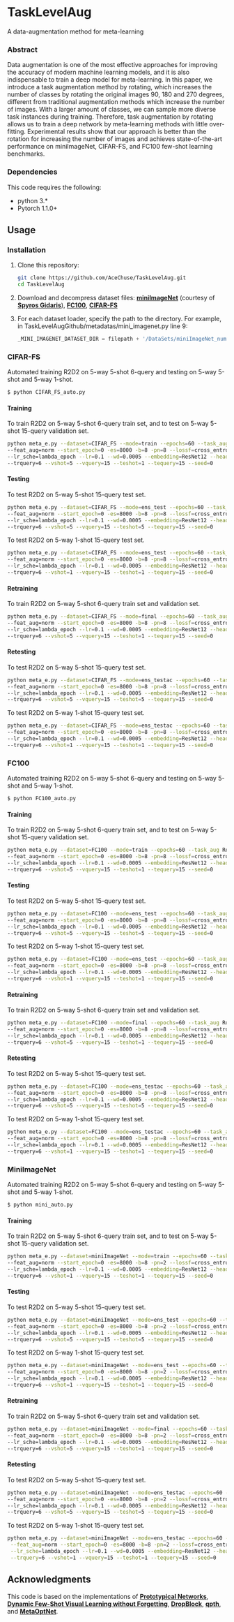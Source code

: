 # TaskLevelAug
A data-augmentation method for meta-learning

### Abstract

Data augmentation is one of the most effective approaches for improving the accuracy of modern machine learning models, and it is also indispensable to train a deep model for meta-learning. In this paper, we introduce a task augmentation method by rotating, which increases the number of classes by rotating the original images 90, 180 and 270 degrees, different from traditional augmentation methods which increase the number of images. With a larger amount of classes, we can sample more diverse task instances during training. Therefore, task augmentation by rotating allows us to train a deep network by meta-learning methods with little over-fitting. Experimental results show that our approach is better than the rotation for increasing the number of images and achieves state-of-the-art performance on miniImageNet, CIFAR-FS, and FC100 few-shot learning benchmarks. 

### Dependencies
This code requires the following:
* python 3.\*
* Pytorch 1.1.0+

## Usage

### Installation

1. Clone this repository:
    ```bash
    git clone https://github.com/AceChuse/TaskLevelAug.git
    cd TaskLevelAug
    ```
2. Download and decompress dataset files: [**miniImageNet**](https://drive.google.com/file/d/1fJAK5WZTjerW7EWHHQAR9pRJVNg1T1Y7/view?usp=sharing) (courtesy of [**Spyros Gidaris**](https://github.com/gidariss/FewShotWithoutForgetting)), [**FC100**](https://drive.google.com/file/d/1_ZsLyqI487NRDQhwvI7rg86FK3YAZvz1/view?usp=sharing), [**CIFAR-FS**](https://drive.google.com/file/d/1GjGMI0q3bgcpcB_CjI40fX54WgLPuTpS/view?usp=sharing)

3. For each dataset loader, specify the path to the directory. For example, in TaskLevelAugGithub/metadatas/mini_imagenet.py line 9:
    ```python
    _MINI_IMAGENET_DATASET_DIR = filepath + '/DataSets/miniImageNet_numpy'
    ```

### CIFAR-FS
Automated training R2D2 on 5-way 5-shot 6-query and testing on 5-way 5-shot and 5-way 1-shot.
```bash
$ python CIFAR_FS_auto.py
```

#### Training
To train R2D2 on 5-way 5-shot 6-query train set, and to test on 5-way 5-shot 15-query validation set.
```bash
python meta_e.py --dataset=CIFAR_FS --mode=train --epochs=60 --task_aug Rot90 --rot90_p=0.5 \ 
--feat_aug=norm --start_epoch=0 -es=8000 -b=8 -pn=8 --lossf=cross_entropy --eps=0.0 --optim=SGD \ 
--lr_sche=lambda_epoch --lr=0.1 --wd=0.0005 --embedding=ResNet12 --head=R2D2 --kway=5 --trshot=5 \
--trquery=6 --vshot=5 --vquery=15 --teshot=1 --tequery=15 --seed=0
```

#### Testing 
To test R2D2 on 5-way 5-shot 15-query test set.
```bash
python meta_e.py --dataset=CIFAR_FS --mode=ens_test --epochs=60 --task_aug Rot90 --rot90_p=0.5 \
--feat_aug=norm --start_epoch=0 -es=8000 -b=8 -pn=8 --lossf=cross_entropy --eps=0.0 --optim=SGD \
--lr_sche=lambda_epoch --lr=0.1 --wd=0.0005 --embedding=ResNet12 --head=R2D2 --kway=5 --trshot=5 \
--trquery=6 --vshot=5 --vquery=15 --teshot=5 --tequery=15 --seed=0
```

To test R2D2 on 5-way 1-shot 15-query test set.
```bash
python meta_e.py --dataset=CIFAR_FS --mode=ens_test --epochs=60 --task_aug Rot90 --rot90_p=0.5 \
--feat_aug=norm --start_epoch=0 -es=8000 -b=8 -pn=8 --lossf=cross_entropy --eps=0.0 --optim=SGD \
--lr_sche=lambda_epoch --lr=0.1 --wd=0.0005 --embedding=ResNet12 --head=R2D2 --kway=5 --trshot=5 \
--trquery=6 --vshot=1 --vquery=15 --teshot=1 --tequery=15 --seed=0
```

#### Retraining
To train R2D2 on 5-way 5-shot 6-query train set and validation set.
```bash
python meta_e.py --dataset=CIFAR_FS --mode=final --epochs=60 --task_aug Rot90 --rot90_p=0.5 \
--feat_aug=norm --start_epoch=0 -es=8000 -b=8 -pn=8 --lossf=cross_entropy --eps=0.0 --optim=SGD \
--lr_sche=lambda_epoch --lr=0.1 --wd=0.0005 --embedding=ResNet12 --head=R2D2 --kway=5 --trshot=5 \
--trquery=6 --vshot=5 --vquery=15 --teshot=1 --tequery=15 --seed=0
```

#### Retesting
To test R2D2 on 5-way 5-shot 15-query test set.
```bash
python meta_e.py --dataset=CIFAR_FS --mode=ens_testac --epochs=60 --task_aug Rot90 --rot90_p=0.5 \
--feat_aug=norm --start_epoch=0 -es=8000 -b=8 -pn=8 --lossf=cross_entropy --eps=0.0 --optim=SGD \
--lr_sche=lambda_epoch --lr=0.1 --wd=0.0005 --embedding=ResNet12 --head=R2D2 --kway=5 --trshot=5 \
--trquery=6 --vshot=5 --vquery=15 --teshot=5 --tequery=15 --seed=0
```

To test R2D2 on 5-way 1-shot 15-query test set.
```bash
python meta_e.py --dataset=CIFAR_FS --mode=ens_testac --epochs=60 --task_aug Rot90 --rot90_p=0.5 \
--feat_aug=norm --start_epoch=0 -es=8000 -b=8 -pn=8 --lossf=cross_entropy --eps=0.0 --optim=SGD \
--lr_sche=lambda_epoch --lr=0.1 --wd=0.0005 --embedding=ResNet12 --head=R2D2 --kway=5 --trshot=5 \
--trquery=6 --vshot=1 --vquery=15 --teshot=1 --tequery=15 --seed=0
```

### FC100
Automated training R2D2 on 5-way 5-shot 6-query and testing on 5-way 5-shot and 5-way 1-shot.
```bash
$ python FC100_auto.py
```

#### Training
To train R2D2 on 5-way 5-shot 6-query train set, and to test on 5-way 5-shot 15-query validation set.
```bash
python meta_e.py --dataset=FC100 --mode=train --epochs=60 --task_aug Rot90 --rot90_p=0.25 \
--feat_aug=norm --start_epoch=0 -es=8000 -b=8 -pn=8 --lossf=cross_entropy --eps=0.0 --optim=SGD \
--lr_sche=lambda_epoch --lr=0.1 --wd=0.0005 --embedding=ResNet12 --head=R2D2 --kway=5 --trshot=15 \
--trquery=6 --vshot=5 --vquery=15 --teshot=1 --tequery=15 --seed=0
```

#### Testing 
To test R2D2 on 5-way 5-shot 15-query test set.
```bash
python meta_e.py --dataset=FC100 --mode=ens_test --epochs=60 --task_aug Rot90 --rot90_p=0.25 \
--feat_aug=norm --start_epoch=0 -es=8000 -b=8 -pn=8 --lossf=cross_entropy --eps=0.0 --optim=SGD \
--lr_sche=lambda_epoch --lr=0.1 --wd=0.0005 --embedding=ResNet12 --head=R2D2 --kway=5 --trshot=15 \
--trquery=6 --vshot=5 --vquery=15 --teshot=5 --tequery=15 --seed=0
```

To test R2D2 on 5-way 1-shot 15-query test set.
```bash
python meta_e.py --dataset=FC100 --mode=ens_test --epochs=60 --task_aug Rot90 --rot90_p=0.25 \
--feat_aug=norm --start_epoch=0 -es=8000 -b=8 -pn=8 --lossf=cross_entropy --eps=0.0 --optim=SGD \
--lr_sche=lambda_epoch --lr=0.1 --wd=0.0005 --embedding=ResNet12 --head=R2D2 --kway=5 --trshot=15 \
--trquery=6 --vshot=1 --vquery=15 --teshot=1 --tequery=15 --seed=0
```

#### Retraining
To train R2D2 on 5-way 5-shot 6-query train set and validation set.
```bash
python meta_e.py --dataset=FC100 --mode=final --epochs=60 --task_aug Rot90 --rot90_p=0.25 \
--feat_aug=norm --start_epoch=0 -es=8000 -b=8 -pn=8 --lossf=cross_entropy --eps=0.0 --optim=SGD \
--lr_sche=lambda_epoch --lr=0.1 --wd=0.0005 --embedding=ResNet12 --head=R2D2 --kway=5 --trshot=15 \
--trquery=6 --vshot=5 --vquery=15 --teshot=1 --tequery=15 --seed=0
```

#### Retesting
To test R2D2 on 5-way 5-shot 15-query test set.
```bash
python meta_e.py --dataset=FC100 --mode=ens_testac --epochs=60 --task_aug Rot90 --rot90_p=0.25 \
--feat_aug=norm --start_epoch=0 -es=8000 -b=8 -pn=8 --lossf=cross_entropy --eps=0.0 --optim=SGD \
--lr_sche=lambda_epoch --lr=0.1 --wd=0.0005 --embedding=ResNet12 --head=R2D2 --kway=5 --trshot=15 \
--trquery=6 --vshot=5 --vquery=15 --teshot=5 --tequery=15 --seed=0
```

To test R2D2 on 5-way 1-shot 15-query test set.
```bash
python meta_e.py --dataset=FC100 --mode=ens_testac --epochs=60 --task_aug Rot90 --rot90_p=0.25 \
--feat_aug=norm --start_epoch=0 -es=8000 -b=8 -pn=8 --lossf=cross_entropy --eps=0.0 --optim=SGD \
--lr_sche=lambda_epoch --lr=0.1 --wd=0.0005 --embedding=ResNet12 --head=R2D2 --kway=5 --trshot=15 \
--trquery=6 --vshot=1 --vquery=15 --teshot=1 --tequery=15 --seed=0
```

### MiniImageNet
Automated training R2D2 on 5-way 5-shot 6-query and testing on 5-way 5-shot and 5-way 1-shot.
```bash
$ python mini_auto.py
```

#### Training
To train R2D2 on 5-way 5-shot 6-query train set, and to test on 5-way 5-shot 15-query validation set.
```bash
python meta_e.py --dataset=miniImageNet --mode=train --epochs=60 --task_aug Rot90 --rot90_p=0.25 \
--feat_aug=norm --start_epoch=0 -es=8000 -b=8 -pn=2 --lossf=cross_entropy --eps=0.0 --optim=SGD \
--lr_sche=lambda_epoch --lr=0.1 --wd=0.0005 --embedding=ResNet12 --head=R2D2 --kway=5 --trshot=15 \
--trquery=6 --vshot=1 --vquery=15 --teshot=1 --tequery=15 --seed=0
```

#### Testing 
To test R2D2 on 5-way 5-shot 15-query test set.
```bash
python meta_e.py --dataset=miniImageNet --mode=ens_test --epochs=60 --task_aug Rot90 --rot90_p=0.25 \
--feat_aug=norm --start_epoch=0 -es=8000 -b=8 -pn=2 --lossf=cross_entropy --eps=0.0 --optim=SGD \
--lr_sche=lambda_epoch --lr=0.1 --wd=0.0005 --embedding=ResNet12 --head=R2D2 --kway=5 --trshot=15 \
--trquery=6 --vshot=5 --vquery=15 --teshot=5 --tequery=15 --seed=0
```

To test R2D2 on 5-way 1-shot 15-query test set.
```bash
python meta_e.py --dataset=miniImageNet --mode=ens_test --epochs=60 --task_aug Rot90 --rot90_p=0.25 \
--feat_aug=norm --start_epoch=0 -es=8000 -b=8 -pn=2 --lossf=cross_entropy --eps=0.0 --optim=SGD \
--lr_sche=lambda_epoch --lr=0.1 --wd=0.0005 --embedding=ResNet12 --head=R2D2 --kway=5 --trshot=15 \
--trquery=6 --vshot=1 --vquery=15 --teshot=1 --tequery=15 --seed=0
```

#### Retraining
To train R2D2 on 5-way 5-shot 6-query train set and validation set.
```bash
python meta_e.py --dataset=miniImageNet --mode=final --epochs=60 --task_aug Rot90 --rot90_p=0.25 \
--feat_aug=norm --start_epoch=0 -es=8000 -b=8 -pn=2 --lossf=cross_entropy --eps=0.0 --optim=SGD \
--lr_sche=lambda_epoch --lr=0.1 --wd=0.0005 --embedding=ResNet12 --head=R2D2 --kway=5 --trshot=15 \
--trquery=6 --vshot=5 --vquery=15 --teshot=1 --tequery=15 --seed=0
```

#### Retesting
To test R2D2 on 5-way 5-shot 15-query test set.
```bash
python meta_e.py --dataset=miniImageNet --mode=ens_testac --epochs=60 --task_aug Rot90 --rot90_p=0.25 \
--feat_aug=norm --start_epoch=0 -es=8000 -b=8 -pn=2 --lossf=cross_entropy --eps=0.0 --optim=SGD \
--lr_sche=lambda_epoch --lr=0.1 --wd=0.0005 --embedding=ResNet12 --head=R2D2 --kway=5 --trshot=15 \
--trquery=6 --vshot=5 --vquery=15 --teshot=5 --tequery=15 --seed=0
```

To test R2D2 on 5-way 1-shot 15-query test set.
```bash
python meta_e.py --dataset=miniImageNet --mode=ens_testac --epochs=60 --task_aug Rot90 --rot90_p=0.25 \
 --feat_aug=norm --start_epoch=0 -es=8000 -b=8 -pn=2 --lossf=cross_entropy --eps=0.0 --optim=SGD \
 --lr_sche=lambda_epoch --lr=0.1 --wd=0.0005 --embedding=ResNet12 --head=R2D2 --kway=5 --trshot=15 \
 --trquery=6 --vshot=1 --vquery=15 --teshot=1 --tequery=15 --seed=0
```

## Acknowledgments

This code is based on the implementations of [**Prototypical Networks**](https://github.com/cyvius96/prototypical-network-pytorch),  [**Dynamic Few-Shot Visual Learning without Forgetting**](https://github.com/gidariss/FewShotWithoutForgetting), [**DropBlock**](https://github.com/miguelvr/dropblock), [**qpth**](https://github.com/locuslab/qpth), and [**MetaOptNet**](https://github.com/kjunelee/MetaOptNet).
